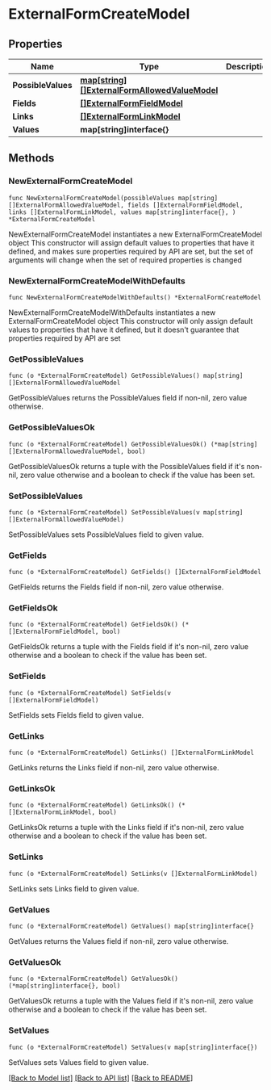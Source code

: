 # ExternalFormCreateModel

## Properties

Name | Type | Description | Notes
------------ | ------------- | ------------- | -------------
**PossibleValues** | [**map[string][]ExternalFormAllowedValueModel**](array.md) |  | 
**Fields** | [**[]ExternalFormFieldModel**](ExternalFormFieldModel.md) |  | 
**Links** | [**[]ExternalFormLinkModel**](ExternalFormLinkModel.md) |  | 
**Values** | **map[string]interface{}** |  | 

## Methods

### NewExternalFormCreateModel

`func NewExternalFormCreateModel(possibleValues map[string][]ExternalFormAllowedValueModel, fields []ExternalFormFieldModel, links []ExternalFormLinkModel, values map[string]interface{}, ) *ExternalFormCreateModel`

NewExternalFormCreateModel instantiates a new ExternalFormCreateModel object
This constructor will assign default values to properties that have it defined,
and makes sure properties required by API are set, but the set of arguments
will change when the set of required properties is changed

### NewExternalFormCreateModelWithDefaults

`func NewExternalFormCreateModelWithDefaults() *ExternalFormCreateModel`

NewExternalFormCreateModelWithDefaults instantiates a new ExternalFormCreateModel object
This constructor will only assign default values to properties that have it defined,
but it doesn't guarantee that properties required by API are set

### GetPossibleValues

`func (o *ExternalFormCreateModel) GetPossibleValues() map[string][]ExternalFormAllowedValueModel`

GetPossibleValues returns the PossibleValues field if non-nil, zero value otherwise.

### GetPossibleValuesOk

`func (o *ExternalFormCreateModel) GetPossibleValuesOk() (*map[string][]ExternalFormAllowedValueModel, bool)`

GetPossibleValuesOk returns a tuple with the PossibleValues field if it's non-nil, zero value otherwise
and a boolean to check if the value has been set.

### SetPossibleValues

`func (o *ExternalFormCreateModel) SetPossibleValues(v map[string][]ExternalFormAllowedValueModel)`

SetPossibleValues sets PossibleValues field to given value.


### GetFields

`func (o *ExternalFormCreateModel) GetFields() []ExternalFormFieldModel`

GetFields returns the Fields field if non-nil, zero value otherwise.

### GetFieldsOk

`func (o *ExternalFormCreateModel) GetFieldsOk() (*[]ExternalFormFieldModel, bool)`

GetFieldsOk returns a tuple with the Fields field if it's non-nil, zero value otherwise
and a boolean to check if the value has been set.

### SetFields

`func (o *ExternalFormCreateModel) SetFields(v []ExternalFormFieldModel)`

SetFields sets Fields field to given value.


### GetLinks

`func (o *ExternalFormCreateModel) GetLinks() []ExternalFormLinkModel`

GetLinks returns the Links field if non-nil, zero value otherwise.

### GetLinksOk

`func (o *ExternalFormCreateModel) GetLinksOk() (*[]ExternalFormLinkModel, bool)`

GetLinksOk returns a tuple with the Links field if it's non-nil, zero value otherwise
and a boolean to check if the value has been set.

### SetLinks

`func (o *ExternalFormCreateModel) SetLinks(v []ExternalFormLinkModel)`

SetLinks sets Links field to given value.


### GetValues

`func (o *ExternalFormCreateModel) GetValues() map[string]interface{}`

GetValues returns the Values field if non-nil, zero value otherwise.

### GetValuesOk

`func (o *ExternalFormCreateModel) GetValuesOk() (*map[string]interface{}, bool)`

GetValuesOk returns a tuple with the Values field if it's non-nil, zero value otherwise
and a boolean to check if the value has been set.

### SetValues

`func (o *ExternalFormCreateModel) SetValues(v map[string]interface{})`

SetValues sets Values field to given value.



[[Back to Model list]](../README.md#documentation-for-models) [[Back to API list]](../README.md#documentation-for-api-endpoints) [[Back to README]](../README.md)


